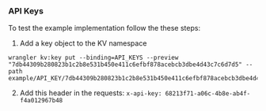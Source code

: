 ### API Keys

To test the example implementation follow the these steps:

1. Add a key object to the KV namespace

```
wrangler kv:key put --binding=API_KEYS --preview "7db44309b280823b1c2b8e531b450e411c6efbf878acebcb3dbe4d43c7c6d7d5" --path example/API_KEY/7db44309b280823b1c2b8e531b450e411c6efbf878acebcb3dbe4d43c7c6d7d5.json
```

2. Add this header in the requests: `x-api-key: 68213f71-a06c-4b8e-ab4f-f4a012967b48`
